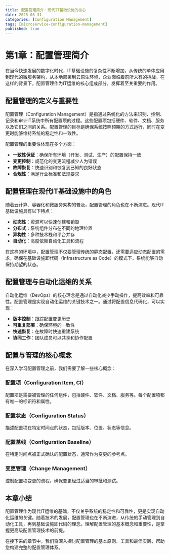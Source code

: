 ```yaml
---
title: 配置管理简介：现代IT基础设施的核心
date: 2025-08-31
categories: [Configuration Management]
tags: [microservice-configuration-management]
published: true
---
```


# 第1章：配置管理简介

在当今快速发展的数字化时代，IT基础设施的复杂性不断增加，从传统的单体应用到现代的微服务架构，从本地部署到云原生环境，企业面临着前所未有的挑战。在这样的背景下，配置管理作为IT运维的核心组成部分，发挥着至关重要的作用。

## 配置管理的定义与重要性

配置管理（Configuration Management）是指通过系统化的方法来识别、控制、记录和审计IT系统中所有配置项的过程。这些配置项包括硬件、软件、文档、服务以及它们之间的关系。配置管理的目标是确保系统按照预期的方式运行，同时在变更时能够维持系统的稳定性和一致性。

配置管理的重要性体现在多个方面：
- **一致性保证**：确保所有环境（开发、测试、生产）的配置保持一致
- **变更控制**：规范化的变更流程减少人为错误
- **故障恢复**：快速识别和恢复到已知的良好状态
- **合规性**：满足行业标准和法规要求

## 配置管理在现代IT基础设施中的角色

随着云计算、容器化和微服务架构的普及，配置管理的角色也在不断演进。现代IT基础设施具有以下特点：
- **动态性**：资源可以快速创建和销毁
- **分布式**：系统组件分布在不同的地理位置
- **异构性**：多种技术栈和平台并存
- **自动化**：高度依赖自动化工具和流程

在这样的环境中，配置管理不仅要管理传统的静态配置，还需要适应动态配置的需求，确保在基础设施即代码（Infrastructure as Code）的模式下，系统能够自动保持期望的状态。

## 配置管理与自动化运维的关系

自动化运维（DevOps）的核心理念是通过自动化减少手动操作，提高效率和可靠性。配置管理是实现自动化运维的关键技术之一。通过将配置信息代码化，可以实现：
- **版本控制**：跟踪配置变更历史
- **可重复部署**：确保环境的一致性
- **快速恢复**：在故障时快速重建系统
- **协同工作**：团队成员可以共享和协作配置

## 配置与管理的核心概念

在深入学习配置管理之前，我们需要了解一些核心概念：

### 配置项（Configuration Item, CI）
配置项是需要被管理的任何组件，包括硬件、软件、文档、服务等。每个配置项都有唯一的标识符和属性。

### 配置状态（Configuration Status）
描述配置项在特定时间点的状态，包括版本、位置、状态等信息。

### 配置基线（Configuration Baseline）
在特定时间点被正式确认的配置状态，通常作为变更的参考点。

### 变更管理（Change Management）
控制配置项变更的流程，确保变更经过适当的审批和测试。

## 本章小结

配置管理作为现代IT运维的基础，不仅关乎系统的稳定性和可靠性，更是实现自动化运维的关键。随着技术的发展，配置管理也在不断演进，从传统的手动管理到自动化工具，再到基础设施即代码的理念。理解配置管理的基本概念和重要性，是掌握更高级配置管理技术的前提。

在接下来的章节中，我们将深入探讨配置管理的基本原则、工具和最佳实践，帮助您构建完整的配置管理体系。